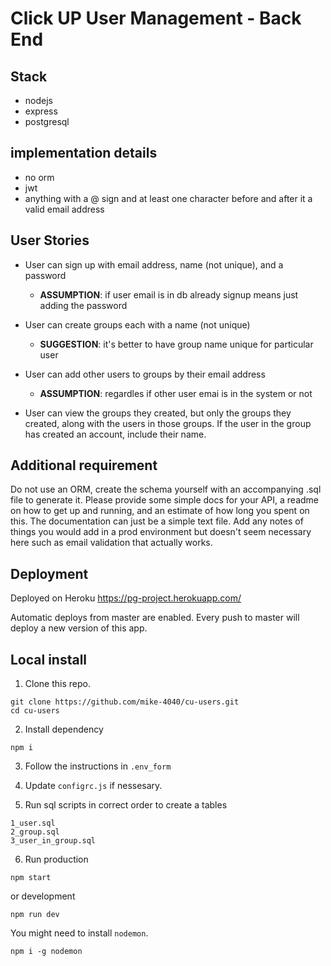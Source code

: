 # Click UP User Management - Back End

## Stack

- nodejs
- express
- postgresql

## implementation details

- no orm
- jwt
- anything with a @ sign and at least one character before and after it a valid email address

## User Stories

- User can sign up with email address, name (not unique), and a password
  - **ASSUMPTION**: if user email is in db already signup means just adding the password

- User can create groups each with a name (not unique)
  - **SUGGESTION**: it's better to have group name unique for particular user

- User can add other users to groups by their email address
  - **ASSUMPTION**: regardles if other user emai is in the system or not

- User can view the groups they created, but only the groups they created, along with the users in those groups. If the user in the group has created an account, include their name.

## Additional requirement

Do not use an ORM, create the schema yourself with an accompanying .sql file to generate it.
Please provide some simple docs for your API, a readme on how to get up and running, and an estimate of how long you spent on this. The documentation can just be a simple text file.
Add any notes of things you would add in a prod environment but doesn't seem necessary here such as email validation that actually works.

## Deployment

Deployed on Heroku https://pg-project.herokuapp.com/

Automatic deploys from master are enabled. Every push to master will deploy a new version of this app.

## Local install

1. Clone this repo.
```
git clone https://github.com/mike-4040/cu-users.git
cd cu-users
```
2. Install dependency
```
npm i
```
3. Follow the instructions in `.env_form`

4. Update `configrc.js` if nessesary.

5. Run sql scripts in correct order to create a tables
```
1_user.sql
2_group.sql
3_user_in_group.sql
```
6. Run production
```
npm start
```
or development
```
npm run dev
```
You might need to install `nodemon`.
```
npm i -g nodemon
```

